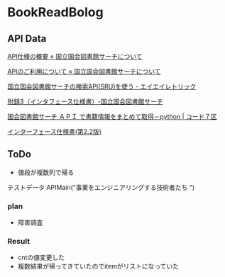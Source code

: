 # BookReadBolog

## API Data

[API仕様の概要 « 国立国会図書館サーチについて](https://iss.ndl.go.jp/information/api/riyou/)

[APIのご利用について « 国立国会図書館サーチについて](https://iss.ndl.go.jp/information/api/)

[国立国会図書館サーチの検索API(SRU)を使う - エイエイレトリック](https://eieito.hatenablog.com/entry/2019/09/12/220027)

[附録3（インタフェース仕様書）-国立国会図書館サーチ](https://iss.ndl.go.jp/information/wp-content/uploads/2022/07/ndlsearch_api_ap3_20220713.pdf)

[国会図書館サーチ ＡＰＩ で書籍情報をまとめて取得－python | コード７区](http://ailaby.com/ndl_search/)

[インターフェース仕様書(第2.2版)](https://iss.ndl.go.jp/information/wp-content/uploads/2022/05/ndlsearch_api_20220520_jp.pdf)

## ToDo

- 値段が複数列で帰る

テストデータ
APIMain("事業をエンジニアリングする技術者たち ")


### plan

- 障害調査

### Result

- cntの値変更した
- 複数結果が帰ってきていたのでitemがリストになっていた


